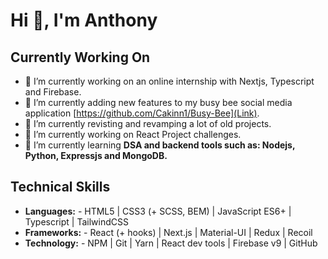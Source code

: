 # Hi 👋, I'm Anthony

## Currently Working On
- 🔭 I’m currently working on an online internship with Nextjs, Typescript and Firebase.
- 🔭 I’m currently adding new features to my busy bee social media application [https://github.com/Cakinn1/Busy-Bee](Link).
- 🔭 I’m currently revisting and revamping a lot of old projects.
- 🚀 I’m currently working on React Project challenges.  
- 🌱 I’m currently learning **DSA and backend tools such as: Nodejs, Python, Expressjs and MongoDB.**

## Technical Skills
- **Languages:** - HTML5 | CSS3 (+ SCSS, BEM) | JavaScript ES6+ | Typescript | TailwindCSS  
- **Frameworks:** - React (+ hooks) | Next.js | Material-UI | Redux | Recoil 
- **Technology:** - NPM | Git | Yarn | React dev tools | Firebase v9 | GitHub 
